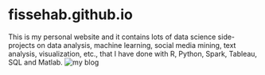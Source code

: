 # fissehab.github.io
This is my personal website and it contains lots of data science side-projects
on data analysis, machine learning, social media mining, text analysis, visualization, etc.,
that I have done with R, Python, Spark, Tableau, SQL and Matlab.
![my blog]("./figures/myblog.PNG")
